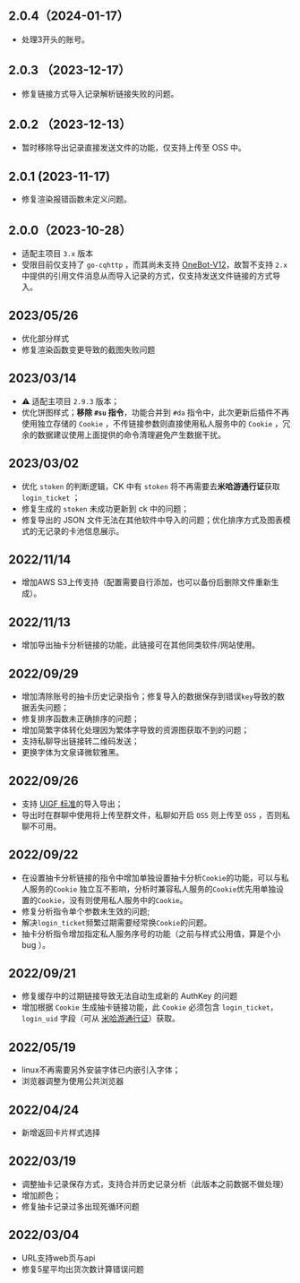 ## 2.0.4（2024-01-17）

- 处理3开头的账号。

## 2.0.3 （2023-12-17）

- 修复链接方式导入记录解析链接失败的问题。

## 2.0.2 （2023-12-13）

- 暂时移除导出记录直接发送文件的功能，仅支持上传至 OSS 中。

## 2.0.1 (2023-11-17)

- 修复渲染报错函数未定义问题。

## 2.0.0（2023-10-28）

- 适配主项目 `3.x` 版本
- 受限目前仅支持了 `go-cqhttp` ，而其尚未支持 [OneBot-V12](https://onebot.dev)，故暂不支持 `2.x`
  中提供的引用文件消息从而导入记录的方式，仅支持发送文件链接的方式导入。

## 2023/05/26

- 优化部分样式
- 修复渲染函数变更导致的截图失败问题

## 2023/03/14

- ⚠️ 适配主项目 `2.9.3` 版本；
- 优化饼图样式；**移除 `#su` 指令**，功能合并到 `#da`
  指令中，此次更新后插件不再使用独立存储的 `Cookie` ，不传链接参数则直接使用私人服务中的 `Cookie`
  ，冗余的数据建议使用上面提供的命令清理避免产生数据干扰。

## 2023/03/02

- 优化 `stoken` 的判断逻辑，CK 中有 `stoken` 将不再需要去**米哈游通行证**获取 `login_ticket` ；
- 修复生成的 `stoken` 未成功更新到 ck 中的问题；
- 修复导出的 JSON 文件无法在其他软件中导入的问题；优化排序方式及图表模式的无记录的卡池信息展示。

## 2022/11/14

- 增加AWS S3上传支持（配置需要自行添加，也可以备份后删除文件重新生成）。

## 2022/11/13

- 增加导出抽卡分析链接的功能，此链接可在其他同类软件/网站使用。

## 2022/09/29

- 增加清除账号的抽卡历史记录指令；修复导入的数据保存到错误`key`导致的数据丢失问题；
- 修复排序函数未正确排序的问题；
- 增加简繁字体转化处理因为繁体字导致的资源图获取不到的问题；
- 支持私聊导出链接转二维码发送；
- 更换字体为文泉译微软雅黑。

## 2022/09/26

- 支持 [UIGF 标准](https://github.com/DGP-Studio/Snap.Genshin/wiki/StandardFormat#export_app)的导入导出；
- 导出时在群聊中使用将上传至群文件，私聊如开启 `OSS` 则上传至 `OSS` ，否则私聊不可用。

## 2022/09/22

- 在设置抽卡分析链接的指令中增加单独设置抽卡分析`Cookie`的功能，可以与私人服务的`Cookie`
  独立互不影响，分析时兼容私人服务的`Cookie`优先用单独设置的`Cookie`，没有则使用私人服务中的`Cookie`。
- 修复分析指令单个参数未生效的问题;
- 解决`login_ticket`频繁过期需要经常换`Cookie`的问题。
- 抽卡分析指令增加指定私人服务序号的功能（之前与样式公用值，算是个小 bug ）。

## 2022/09/21

- 修复缓存中的过期链接导致无法自动生成新的 AuthKey 的问题
- 增加根据 `Cookie` 生成抽卡链接功能，此 `Cookie` 必须包含 `login_ticket`，`login_uid`
  字段（可从 [米哈游通行证](https://user.mihoyo.com/)）获取。

## 2022/05/19

- linux不再需要另外安装字体已内嵌引入字体；
- 浏览器调整为使用公共浏览器

## 2022/04/24

- 新增返回卡片样式选择

## 2022/03/19

- 调整抽卡记录保存方式，支持合并历史记录分析（此版本之前数据不做处理）
- 增加颜色；
- 修复抽卡记录过多出现死循环问题

## 2022/03/04

- URL支持web页与api
- 修复5星平均出货次数计算错误问题